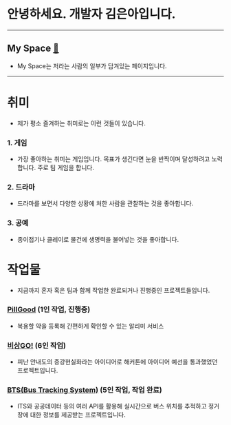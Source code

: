 # 안녕하세요. 개발자 김은아입니다.
---
## My Space [🚀](https://iamgoingtospace.web.app/)
- My Space는 저라는 사람의 일부가 담겨있는 페이지입니다.
---
# 취미
- 제가 평소 즐겨하는 취미로는 이런 것들이 있습니다.
### 1. 게임
- 가장 좋아하는 취미는 게임입니다. 목표가 생긴다면 눈을 반짝이며 달성하려고 노력합니다. 주로 팀 게임을 합니다.
### 2. 드라마
- 드라마를 보면서 다양한 상황에 처한 사람을 관찰하는 것을 좋아합니다.
### 3. 공예
- 종이접기나 클레이로 물건에 생명력을 불어넣는 것을 좋아합니다.

#  작업물
- 지금까지 혼자 혹은 팀과 함께 작업한 완료되거나 진행중인 프로젝트들입니다.
### [PillGood](https://github.com/KimEunA97/KDT-2-Project-B-4) (1인 작업, 진행중)
- 복용할 약을 등록해 간편하게 확인할 수 있는 알리미 서비스
### [비상GO!](https://github.com/jiny43/Project-k-digitalHackathon) (6인 작업)
- 피난 안내도의 증강현실화라는 아이디어로 해커톤에 아이디어 예선을 통과했었던 프로젝트입니다.
### [BTS(Bus Tracking System)](https://github.com/KimEunA97/KDT-2-Project-B-4) (5인 작업, 작업 완료)
- ITS와 공공데이터 등의 여러 API를 활용해 실시간으로 버스 위치를 추적하고 정거장에 대한 정보를 제공받는 프로젝트입니다.
